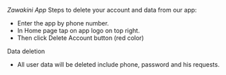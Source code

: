 *Zawakini App*
Steps to delete your account and data from our app:

- Enter the app by phone number.
- In Home page tap on app logo on top right.
- Then click Delete Account button (red color)

Data deletion
- All user data will be deleted include phone, password and his requests.

